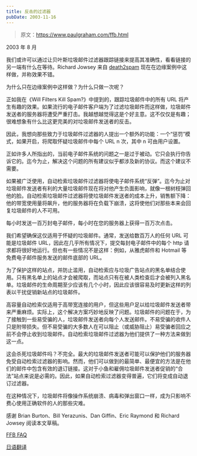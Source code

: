 ```yaml
---
title: 反击的过滤器
pubDate: 2003-11-16
---
```


> 原文：https://www.paulgraham.com/ffb.html 

            
2003 年 8 月

我们或许可以通过让贝叶斯垃圾邮件过滤器跟踪链接来提高其准确性，看看链接的另一端有什么在等待。Richard Jowsey 来自 [death2spam](http://death2spam.com) 现在在边缘案例中这样做，并称效果不错。

为什么只在边缘案例中这样做？为什么只做一次呢？

正如我在《Will Filters Kill Spam?》中提到的，跟踪垃圾邮件中的所有 URL 将产生有趣的效果。如果流行的电子邮件客户端为了过滤垃圾邮件而这样做，垃圾邮件发送者的服务器将遭受严重打击。我越想越觉得这是个好主意。这不仅仅是有趣；很难想象有什么比这更完美的对垃圾邮件发送者的反击。

因此，我想向那些致力于垃圾邮件过滤器的人提出一个额外的功能：一个“惩罚”模式，如果开启，将爬取怀疑垃圾邮件中每个 URL n 次，其中 n 可由用户设置。

正如许多人所指出的，当前电子邮件系统的问题之一是过于被动。它只会执行你告诉它的。迄今为止，解决这个问题的所有建议似乎都涉及新的协议。而这个建议不需要。

如果被广泛使用，自动检索垃圾邮件过滤器将使电子邮件系统“反弹”。迄今为止对垃圾邮件发送者有利的大量垃圾邮件现在将对他产生负面影响，就像一根树枝弹回他的脸。自动检索垃圾邮件过滤器将使垃圾邮件发送者的成本上升，销售额下降：他的带宽使用量将飙升，他的服务器将在负载下崩溃，这将使他们对那些本来会回复垃圾邮件的人不可用。

每小时发送一百万封电子邮件，每小时在您的服务器上获得一百万次点击。

我们希望确保这仅适用于怀疑的垃圾邮件。通常，发送给数百万人的任何 URL 可能是垃圾邮件 URL，因此在几乎所有情况下，提交每封电子邮件中的每个 http 请求都将很好地运行。但也有一些情况不是这样：例如，从雅虎邮件和 Hotmail 等免费电子邮件服务发送的邮件底部的 URL。

为了保护这样的站点，并防止滥用，自动检索应与垃圾广告站点的黑名单结合使用。只有黑名单上的站点才会被爬取，而站点只有在被人类检查后才会被列入黑名单。垃圾邮件的生命周期至少应该有几个小时，因此应该很容易及时更新这样的列表以干扰促销新站点的垃圾邮件。

高容量自动检索仅适用于高带宽连接的用户，但这些用户足以给垃圾邮件发送者带来严重麻烦。实际上，这个解决方案巧妙地反映了问题。垃圾邮件的问题在于，为了接触到一些易受骗的人，垃圾邮件发送者向每个人发送邮件。不易受骗的收件人只是附带损失。但不易受骗的大多数人在可以阻止（或威胁阻止）易受骗者回应之前不会停止收到垃圾邮件。自动检索垃圾邮件过滤器为他们提供了一种方法来做到这一点。

这会杀死垃圾邮件吗？不完全。最大的垃圾邮件发送者可能可以保护他们的服务器免受自动检索过滤器的影响。然而，他们可以做到的最简单、最便宜的方法是在他们的邮件中包含有效的退订链接。这对于小鱼和雇佣垃圾邮件发送者促销的“合法”站点来说是必需的。因此，如果自动检索过滤器变得普遍，它们将变成自动退订过滤器。

在这种情况下，垃圾邮件将像操作系统崩溃、病毒和弹出窗口一样，成为只影响不费心使用正确软件的人的那些灾难。

感谢 Brian Burton、Bill Yerazunis、Dan Giffin、Eric Raymond 和 Richard Jowsey 阅读本文草稿。

[FFB FAQ](ffbfaq.html)

[日语翻译](http://www.shiro.dreamhost.com/scheme/trans/ffb-j.html)
